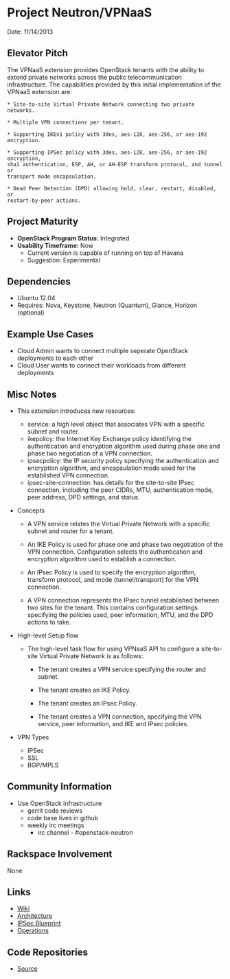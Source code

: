 # Project Neutron/VPNaaS

Date: 11/14/2013

## Elevator Pitch
The VPNaaS extension provides OpenStack tenants with the ability to extend
private networks across the public telecommunication infrastructure. The
capabilities provided by this initial implementation of the VPNaaS extension
are:

    * Site-to-site Virtual Private Network connecting two private networks.

    * Multiple VPN connections per tenant.

    * Supporting IKEv1 policy with 3des, aes-128, aes-256, or aes-192 encryption.

    * Supporting IPSec policy with 3des, aes-128, aes-256, or aes-192 encryption,
    sha1 authentication, ESP, AH, or AH-ESP transform protocol, and tunnel or
    transport mode encapsulation.

    * Dead Peer Detection (DPD) allowing hold, clear, restart, disabled, or
    restart-by-peer actions.

## Project Maturity
* **OpenStack Program Status:** Integrated
* **Usability Timeframe:** Now
  * Current version is capable of running on top of Havana
  * Suggestion: Experimental 

## Dependencies
* Ubuntu 12.04
* Requires: Nova, Keystone, Neutron (Quantum), Glance, Horizon (optional)

## Example Use Cases
* Cloud Admin wants to connect multiple seperate OpenStack deployments to each
other
* Cloud User wants to connect their workloads from different deployments

## Misc Notes
* This extension introduces new resources:
    * service: a high level object that associates VPN with a specific subnet and
router.
    * ikepolicy: the Internet Key Exchange policy identifying the authentication and
encryption algorithm used during phase one and phase two negotiation of a VPN
connection.
    * ipsecpolicy: the IP security policy specifying the authentication and
encryption algorithm, and encapsulation mode used for the established VPN
connection.
    * ipsec-site-connection: has details for the site-to-site IPsec connection,
including the peer CIDRs, MTU, authentication mode, peer address, DPD settings,
and status.
* Concepts
    * A VPN service relates the Virtual Private Network with a specific subnet
    and router for a tenant.

    * An IKE Policy is used for phase one and phase two negotiation of the VPN
    connection. Configuration selects the authentication and encryption
    algorithm used to establish a connection.

    * An IPsec Policy is used to specify the encryption algorithm, transform
    protocol, and mode (tunnel/transport) for the VPN connection.

    * A VPN connection represents the IPsec tunnel established between two sites
    for the tenant. This contains configuration settings specifying the
        policies used, peer information, MTU, and the DPD actions to take.
* High-level Setup flow

    * The high-level task flow for using VPNaaS API to configure a site-to-site
    Virtual Private Network is as follows:

        * The tenant creates a VPN service specifying the router and subnet.

        * The tenant creates an IKE Policy.

        * The tenant creates an IPsec Policy.

        * The tenant creates a VPN connection, specifying the VPN service, peer
        information, and IKE and IPsec policies.
* VPN Types
    * IPSec
    * SSL
    * BGP/MPLS

## Community Information
* Use OpenStack infrastructure
  * gerrit code reviews
  * code base lives in github
  * weekly irc meetings
      * irc channel - #openstack-neutron

## Rackspace Involvement
None

## Links
* [Wiki](https://wiki.openstack.org/wiki/Neutron/VPNaaS)
* [Architecture](http://www.slideshare.net/KazunoriTakeuchi/neutron-vpnaas-20130628/9)
* [IPSec Blueprint](https://docs.google.com/document/d/1Jphcvnn7PKxqFEFFZQ1_PYkEx5J4aO5J5Q74R_PwgV8/edit#%7C)
* [Operations](http://docs.openstack.org/api/openstack-network/2.0/content/vpnaas_ext_ops_service.html)

## Code Repositories
* [Source](https://github.com/openstack/neutron/tree/17336c6540396984759cf5050cc7f731c4d84616/neutron/services/vpn)
